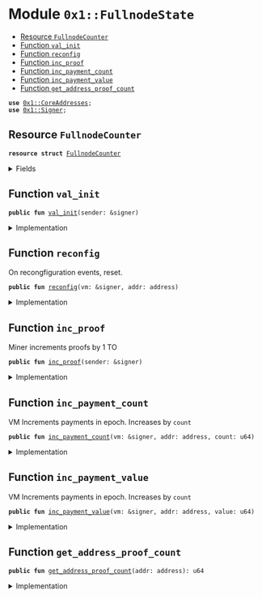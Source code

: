 
<a name="0x1_FullnodeState"></a>

# Module `0x1::FullnodeState`



-  [Resource `FullnodeCounter`](#0x1_FullnodeState_FullnodeCounter)
-  [Function `val_init`](#0x1_FullnodeState_val_init)
-  [Function `reconfig`](#0x1_FullnodeState_reconfig)
-  [Function `inc_proof`](#0x1_FullnodeState_inc_proof)
-  [Function `inc_payment_count`](#0x1_FullnodeState_inc_payment_count)
-  [Function `inc_payment_value`](#0x1_FullnodeState_inc_payment_value)
-  [Function `get_address_proof_count`](#0x1_FullnodeState_get_address_proof_count)


<pre><code><b>use</b> <a href="CoreAddresses.md#0x1_CoreAddresses">0x1::CoreAddresses</a>;
<b>use</b> <a href="Signer.md#0x1_Signer">0x1::Signer</a>;
</code></pre>



<a name="0x1_FullnodeState_FullnodeCounter"></a>

## Resource `FullnodeCounter`



<pre><code><b>resource</b> <b>struct</b> <a href="FullnodeState.md#0x1_FullnodeState_FullnodeCounter">FullnodeCounter</a>
</code></pre>



<details>
<summary>Fields</summary>


<dl>
<dt>
<code>proofs_submitted_in_epoch: u64</code>
</dt>
<dd>

</dd>
<dt>
<code>proofs_paid_in_epoch: u64</code>
</dt>
<dd>

</dd>
<dt>
<code>subsidy_in_epoch: u64</code>
</dt>
<dd>

</dd>
<dt>
<code>cumulative_proofs_submitted: u64</code>
</dt>
<dd>

</dd>
<dt>
<code>cumulative_proofs_paid: u64</code>
</dt>
<dd>

</dd>
<dt>
<code>cumulative_subsidy: u64</code>
</dt>
<dd>

</dd>
</dl>


</details>

<a name="0x1_FullnodeState_val_init"></a>

## Function `val_init`



<pre><code><b>public</b> <b>fun</b> <a href="FullnodeState.md#0x1_FullnodeState_val_init">val_init</a>(sender: &signer)
</code></pre>



<details>
<summary>Implementation</summary>


<pre><code><b>public</b> <b>fun</b> <a href="FullnodeState.md#0x1_FullnodeState_val_init">val_init</a>(sender: &signer) {
    <b>assert</b>(!<b>exists</b>&lt;<a href="FullnodeState.md#0x1_FullnodeState_FullnodeCounter">FullnodeCounter</a>&gt;(<a href="Signer.md#0x1_Signer_address_of">Signer::address_of</a>(sender)), 130112011021);
    move_to&lt;<a href="FullnodeState.md#0x1_FullnodeState_FullnodeCounter">FullnodeCounter</a>&gt;(
    sender,
    <a href="FullnodeState.md#0x1_FullnodeState_FullnodeCounter">FullnodeCounter</a> {
        proofs_submitted_in_epoch: 0,
        proofs_paid_in_epoch: 0, // count
        subsidy_in_epoch: 0, // value
        cumulative_proofs_submitted: 0,
        cumulative_proofs_paid: 0,
        cumulative_subsidy: 0,
      }
    );
}
</code></pre>



</details>

<a name="0x1_FullnodeState_reconfig"></a>

## Function `reconfig`

On recongfiguration events, reset.


<pre><code><b>public</b> <b>fun</b> <a href="FullnodeState.md#0x1_FullnodeState_reconfig">reconfig</a>(vm: &signer, addr: address)
</code></pre>



<details>
<summary>Implementation</summary>


<pre><code><b>public</b> <b>fun</b> <a href="FullnodeState.md#0x1_FullnodeState_reconfig">reconfig</a>(vm: &signer, addr: address) <b>acquires</b> <a href="FullnodeState.md#0x1_FullnodeState_FullnodeCounter">FullnodeCounter</a> {
    <b>let</b> sender = <a href="Signer.md#0x1_Signer_address_of">Signer::address_of</a>(vm);
    <b>assert</b>(sender == <a href="CoreAddresses.md#0x1_CoreAddresses_LIBRA_ROOT_ADDRESS">CoreAddresses::LIBRA_ROOT_ADDRESS</a>(), 190201014010);
    <b>let</b> state = borrow_global_mut&lt;<a href="FullnodeState.md#0x1_FullnodeState_FullnodeCounter">FullnodeCounter</a>&gt;(addr);
    state.cumulative_proofs_submitted = state.cumulative_proofs_submitted + state.proofs_submitted_in_epoch;
    state.cumulative_proofs_paid = state.cumulative_proofs_paid + state.proofs_paid_in_epoch;
    state.cumulative_subsidy = state.cumulative_subsidy + state.subsidy_in_epoch;
    // reset
    state.proofs_submitted_in_epoch= 0;
    state.proofs_paid_in_epoch = 0;
    state.subsidy_in_epoch = 0;
}
</code></pre>



</details>

<a name="0x1_FullnodeState_inc_proof"></a>

## Function `inc_proof`

Miner increments proofs by 1
TO


<pre><code><b>public</b> <b>fun</b> <a href="FullnodeState.md#0x1_FullnodeState_inc_proof">inc_proof</a>(sender: &signer)
</code></pre>



<details>
<summary>Implementation</summary>


<pre><code><b>public</b> <b>fun</b> <a href="FullnodeState.md#0x1_FullnodeState_inc_proof">inc_proof</a>(sender: &signer) <b>acquires</b> <a href="FullnodeState.md#0x1_FullnodeState_FullnodeCounter">FullnodeCounter</a> {
  <b>let</b> addr = <a href="Signer.md#0x1_Signer_address_of">Signer::address_of</a>(sender);
  <b>let</b> state = borrow_global_mut&lt;<a href="FullnodeState.md#0x1_FullnodeState_FullnodeCounter">FullnodeCounter</a>&gt;(addr);
  state.proofs_submitted_in_epoch = state.proofs_submitted_in_epoch + 1;
}
</code></pre>



</details>

<a name="0x1_FullnodeState_inc_payment_count"></a>

## Function `inc_payment_count`

VM Increments payments in epoch. Increases by <code>count</code>


<pre><code><b>public</b> <b>fun</b> <a href="FullnodeState.md#0x1_FullnodeState_inc_payment_count">inc_payment_count</a>(vm: &signer, addr: address, count: u64)
</code></pre>



<details>
<summary>Implementation</summary>


<pre><code><b>public</b> <b>fun</b> <a href="FullnodeState.md#0x1_FullnodeState_inc_payment_count">inc_payment_count</a>(vm: &signer, addr: address, count: u64) <b>acquires</b> <a href="FullnodeState.md#0x1_FullnodeState_FullnodeCounter">FullnodeCounter</a> {
  <b>assert</b>(<a href="Signer.md#0x1_Signer_address_of">Signer::address_of</a>(vm) == <a href="CoreAddresses.md#0x1_CoreAddresses_LIBRA_ROOT_ADDRESS">CoreAddresses::LIBRA_ROOT_ADDRESS</a>(), 190201014010);
  <b>let</b> state = borrow_global_mut&lt;<a href="FullnodeState.md#0x1_FullnodeState_FullnodeCounter">FullnodeCounter</a>&gt;(addr);
  state.proofs_paid_in_epoch = state.proofs_paid_in_epoch + count;
}
</code></pre>



</details>

<a name="0x1_FullnodeState_inc_payment_value"></a>

## Function `inc_payment_value`

VM Increments payments in epoch. Increases by <code>count</code>


<pre><code><b>public</b> <b>fun</b> <a href="FullnodeState.md#0x1_FullnodeState_inc_payment_value">inc_payment_value</a>(vm: &signer, addr: address, value: u64)
</code></pre>



<details>
<summary>Implementation</summary>


<pre><code><b>public</b> <b>fun</b> <a href="FullnodeState.md#0x1_FullnodeState_inc_payment_value">inc_payment_value</a>(vm: &signer, addr: address, value: u64) <b>acquires</b> <a href="FullnodeState.md#0x1_FullnodeState_FullnodeCounter">FullnodeCounter</a> {
  <b>assert</b>(<a href="Signer.md#0x1_Signer_address_of">Signer::address_of</a>(vm) == <a href="CoreAddresses.md#0x1_CoreAddresses_LIBRA_ROOT_ADDRESS">CoreAddresses::LIBRA_ROOT_ADDRESS</a>(), 190201014010);
  <b>let</b> state = borrow_global_mut&lt;<a href="FullnodeState.md#0x1_FullnodeState_FullnodeCounter">FullnodeCounter</a>&gt;(addr);
  state.subsidy_in_epoch = state.subsidy_in_epoch + value;
}
</code></pre>



</details>

<a name="0x1_FullnodeState_get_address_proof_count"></a>

## Function `get_address_proof_count`



<pre><code><b>public</b> <b>fun</b> <a href="FullnodeState.md#0x1_FullnodeState_get_address_proof_count">get_address_proof_count</a>(addr: address): u64
</code></pre>



<details>
<summary>Implementation</summary>


<pre><code><b>public</b> <b>fun</b> <a href="FullnodeState.md#0x1_FullnodeState_get_address_proof_count">get_address_proof_count</a>(addr: address):u64 <b>acquires</b> <a href="FullnodeState.md#0x1_FullnodeState_FullnodeCounter">FullnodeCounter</a> {
  <b>let</b> state = borrow_global&lt;<a href="FullnodeState.md#0x1_FullnodeState_FullnodeCounter">FullnodeCounter</a>&gt;(addr);
  state.proofs_submitted_in_epoch
}
</code></pre>



</details>


[//]: # ("File containing references which can be used from documentation")
[ACCESS_CONTROL]: https://github.com/libra/lip/blob/master/lips/lip-2.md
[ROLE]: https://github.com/libra/lip/blob/master/lips/lip-2.md#roles
[PERMISSION]: https://github.com/libra/lip/blob/master/lips/lip-2.md#permissions
